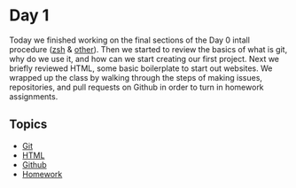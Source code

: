# Day 1

Today we finished working on the final sections of the Day 0 intall procedure ([zsh](../day-0/zsh.html) & [other](../day-0/other.html)).
Then we started to review the basics of what is git, why do we use it, and how can we start creating our first project.
Next we briefly reviewed HTML, some basic boilerplate to start out websites.
We wrapped up the class by walking through the steps of making issues, repositories, and pull requests on Github in order to turn in homework assignments.

## Topics

- [Git](git.html)
- [HTML](html-review.html)
- [Github](github.html)
- [Homework](hw.html)
